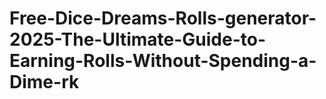 # Free-Dice-Dreams-Rolls-generator-2025-The-Ultimate-Guide-to-Earning-Rolls-Without-Spending-a-Dime-rk